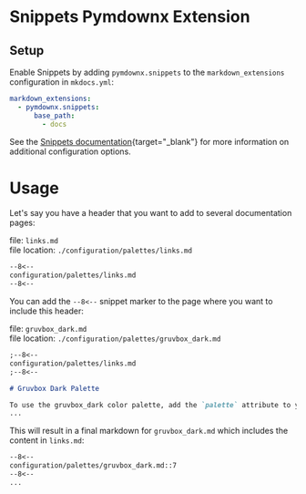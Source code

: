 # Snippets Pymdownx Extension
## Setup

Enable Snippets by adding `pymdownx.snippets` to the `markdown_extensions` configuration in `mkdocs.yml`:

```yaml
markdown_extensions:
  - pymdownx.snippets:
      base_path: 
        - docs
```

See the [Snippets documentation][Snippets]{target="_blank"} for more information on additional configuration options.

  [Snippets]: https://facelessuser.github.io/pymdown-extensions/extensions/snippets/
  

# Usage

Let's say you have a header that you want to add to several documentation pages: 

file: `links.md`  
file location: `./configuration/palettes/links.md`  
```markdown
--8<--
configuration/palettes/links.md
--8<--
```

You can add the `--8<--` snippet marker to the page where you want to include this header:  

file: `gruvbox_dark.md`  
file location: `./configuration/palettes/gruvbox_dark.md`  
```markdown
;--8<--
configuration/palettes/links.md
;--8<--

# Gruvbox Dark Palette

To use the gruvbox_dark color palette, add the `palette` attribute to your theme configuration in `mkdocs.yml`:
...
```

This will result in a final markdown for `gruvbox_dark.md` which includes the content in `links.md`: 

```markdown
--8<--
configuration/palettes/gruvbox_dark.md::7
--8<--
...
```

